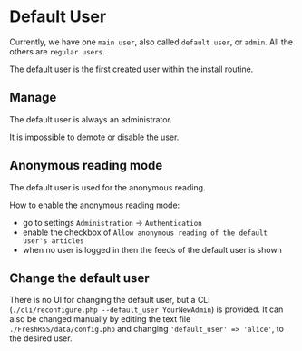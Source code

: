 # Default User

Currently, we have one `main user`, also called `default user`, or `admin`. All the others are `regular users`.

The default user is the first created user within the install routine.

## Manage

The default user is always an administrator.

It is impossible to demote or disable the user.

## Anonymous reading mode

The default user is used for the anonymous reading.

How to enable the anonymous reading mode:
* go to settings `Administration` → `Authentication`
* enable the checkbox of `Allow anonymous reading of the default user's articles`
* when no user is logged in then the feeds of the default user is shown

## Change the default user

There is no UI for changing the default user, but a CLI (`./cli/reconfigure.php --default_user YourNewAdmin`) is provided. It can also be changed manually by editing the text file `./FreshRSS/data/config.php` and changing `'default_user' => 'alice'`, to the desired user.
